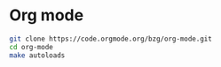 # Org mode
```sh
git clone https://code.orgmode.org/bzg/org-mode.git
cd org-mode
make autoloads
```
